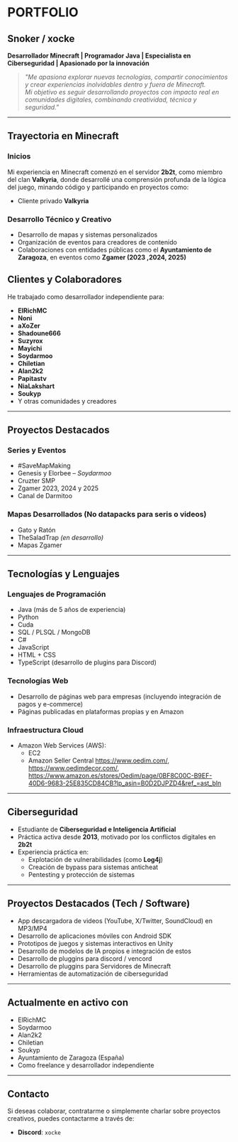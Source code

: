 # PORTFOLIO  
## Snoker / xocke  
**Desarrollador Minecraft | Programador Java | Especialista en Ciberseguridad | Apasionado por la innovación**

> *"Me apasiona explorar nuevas tecnologías, compartir conocimientos y crear experiencias inolvidables dentro y fuera de Minecraft.  
> Mi objetivo es seguir desarrollando proyectos con impacto real en comunidades digitales, combinando creatividad, técnica y seguridad."*

---

## Trayectoria en Minecraft

### Inicios  
Mi experiencia en Minecraft comenzó en el servidor **2b2t**, como miembro del clan **Valkyria**, donde desarrollé una comprensión profunda de la lógica del juego, minando código y participando en proyectos como:  

- Cliente privado **Valkyria**

### Desarrollo Técnico y Creativo  
- Desarrollo de mapas y sistemas personalizados  
- Organización de eventos para creadores de contenido  
- Colaboraciones con entidades públicas como el **Ayuntamiento de Zaragoza**, en eventos como **Zgamer (2023 ,2024, 2025)**



## Clientes y Colaboradores

He trabajado como desarrollador independiente para:  
- **ElRichMC**
- **Noni**
- **aXoZer**
- **Shadoune666**  
- **Suzyrox**  
- **Mayichi**  
- **Soydarmoo**  
- **Chiletian**  
- **Alan2k2**  
- **Papitastv**  
- **NiaLakshart**
- **Soukyp**  
- Y otras comunidades y creadores

---

## Proyectos Destacados

### Series y Eventos 
- #SaveMapMaking
- Genesis y Elorbee – *Soydarmoo*  
- Cruzter SMP  
- Zgamer 2023, 2024 y 2025
- Canal de Darmitoo

### Mapas Desarrollados (No datapacks para seris o videos)
- Gato y Ratón  
- TheSaladTrap *(en desarrollo)*
- Mapas Zgamer

---

## Tecnologías y Lenguajes

### Lenguajes de Programación
- Java (más de 5 años de experiencia)  
- Python
- Cuda
- SQL / PLSQL / MongoDB  
- C#  
- JavaScript  
- HTML + CSS
- TypeScript (desarrollo de plugins para Discord)

### Tecnologías Web
- Desarrollo de páginas web para empresas (incluyendo integración de pagos y e-commerce)  
- Páginas publicadas en plataformas propias y en Amazon


### Infraestructura Cloud
- Amazon Web Services (AWS):  
  - EC2  
  - Amazon Seller Central
<https://www.oedim.com/>, <https://www.oedimdecor.com/>, <https://www.amazon.es/stores/Oedim/page/0BF8C00C-B9EF-40D6-9683-25E835CD84CB?lp_asin=B0D2DJPZD4&ref_=ast_bln>
---

## Ciberseguridad

- Estudiante de **Ciberseguridad e Inteligencia Artificial**  
- Práctica activa desde **2013**, motivado por los conflictos digitales en **2b2t**  
- Experiencia práctica en:
  - Explotación de vulnerabilidades (como **Log4j**)  
  - Creación de bypass para sistemas anticheat  
  - Pentesting y protección de sistemas

---

## Proyectos Destacados (Tech / Software)

- App descargadora de videos (YouTube, X/Twitter, SoundCloud) en MP3/MP4  
- Desarrollo de aplicaciones móviles con Android SDK  
- Prototipos de juegos y sistemas interactivos en Unity  
- Desarrollo de modelos de IA propios e integración de estos
- Desarrollo de pluggins para discord / vencord
- Desarrollo de pluggins para Servidores de Minecraft
- Herramientas de automatización de ciberseguridad

---

## Actualmente en activo con

- ElRichMC
- Soydarmoo  
- Alan2k2  
- Chiletian
- Soukyp  
- Ayuntamiento de Zaragoza (España)  
- Como freelance y desarrollador independiente

---

## Contacto

Si deseas colaborar, contratarme o simplemente charlar sobre proyectos creativos, puedes contactarme a través de:

- **Discord**: `xocke`  

